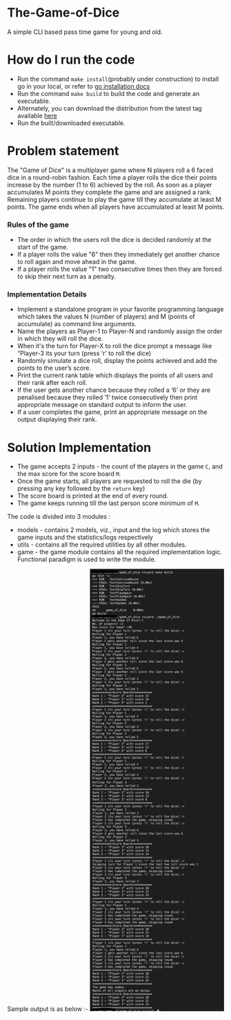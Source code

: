 # The-Game-of-Dice
A simple CLI based pass time game for young and old.

# How do I run the code

- Run the command `make install`(probably under construction) to install go in your local, or refer to [go installation docs](https://golang.org/doc/install)
- Run the command `make build` to build the code and generate an executable.
- Alternately, you can download the distribution from the latest tag available [here](https://github.com/Varun2604/game_of_dice/tags)
- Run the built/downloaded executable. 

# Problem statement
The "Game of Dice" is a multiplayer game where N players roll a 6 faced dice in a round-robin
fashion. Each time a player rolls the dice their points increase by the number (1 to 6) achieved
by the roll.
As soon as a player accumulates M points they complete the game and are assigned a rank.
Remaining players continue to play the game till they accumulate at least M points. The game
ends when all players have accumulated at least M points.<br>
### Rules of the game
- The order in which the users roll the dice is decided randomly at the start of the game.
- If a player rolls the value "6" then they immediately get another chance to roll again and move
ahead in the game.
- If a player rolls the value "1" two consecutive times then they are forced to skip their next turn
as a penalty.
### Implementation Details
- Implement a standalone program in your favorite programming language which takes the
values N (number of players) and M (points of accumulate) as command line arguments.
- Name the players as Player-1 to Player-N and randomly assign the order in which they
will roll the dice.
- When it's the turn for Player-X to roll the dice prompt a message like “Player-3 its your
turn (press ‘r’ to roll the dice)
- Randomly simulate a dice roll, display the points achieved and add the points to the
user’s score.
- Print the current rank table which displays the points of all users and their rank after
each roll.
- If the user gets another chance because they rolled a ‘6’ or they are penalised because
they rolled ‘1’ twice consecutively then print appropriate message on standard output to
inform the user.
- If a user completes the game, print an appropriate message on the output displaying
their rank.

# Solution Implementation

- The game accepts 2 inputs - the count of the players in the game `C`, and the max score for the score board `M`.
- Once the game starts, all players are requested to roll the die (by pressing any key followed by the `return` key)
- The score board is printed at the end of every round.
- The game keeps running till the last person score minimum of `M`.

The code is divided into 3 modules : <br>
- models - contains 2 models, viz., input and the log which stores the game inputs and the statistics/logs respectively
- utils - contains all the required utilities by all other modules.
- game - the game module contains all the required implementation logic. Functional paradigm is used to write the module.

Sample output is as below :-
![output image](./output.jpg "Sampe output")
